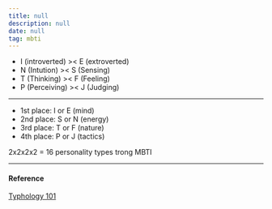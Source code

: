 ```yaml
---
title: null
description: null
date: null
tag: mbti
---
```


- I (introverted) >< E (extroverted)
- N (Intution) >< S (Sensing)
- T (Thinking) >< F (Feeling)
- P (Perceiving) >< J (Judging)

---

- 1st place: I or E (mind)
- 2nd place: S or N (energy)
- 3rd place: T or F (nature)
- 4th place: P or J (tactics)

2x2x2x2 = 16 personality types trong MBTI

---

#### Reference

[Typhology 101](https://personalityjunkie.com/typology-101/#anchor1)
